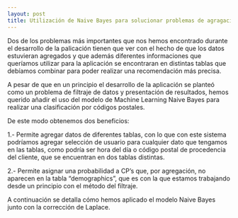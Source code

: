 ```yaml
---
layout: post
title: Utilización de Naive Bayes para solucionar problemas de agragación y diferentes tablas
---
```


Dos de los problemas más importantes que nos hemos encontrado durante el desarrollo de la palicación tienen que ver con el hecho de que los datos estuvieran agregados y que además diferentes informaciones que queríamos utilizar para la aplicación se encontraran en distintas tablas que debíamos combinar para poder realizar una recomendación más precisa.

A pesar de que en un principio el desarrollo de la aplicación se planteó como un problema de filtraje de datos y presentación de resultados, hemos querido añadir el uso del modelo de Machine Learning Naive Bayes para realizar una clasificación por códigos postales.

De este modo obtenemos dos beneficios:

1.- Permite agregar datos de diferentes tablas, con lo que con este sistema podríamos agregar selección de usuario para cualquier dato que tengamos en las tablas, como podría ser hora del día o código postal de procedencia del cliente, que se encuentran en dos tablas distintas.

2.- Permite asignar una probabilidad a CP’s que, por agregación, no aparecen en la tabla “demographics”, que es con la que estamos trabajando desde un principio con el método del filtraje.

A continuación se detalla cómo hemos aplicado el modelo Naive Bayes junto con la corrección de Laplace.
